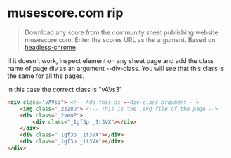 # musescore.com rip

>Download any score from the community sheet publishing website musescore.com.
Enter the scores URL as the argument. Based on [headless-chrome](https://github.com/atroche/rust-headless-chrome).

If it doesn't work, inspect element on any sheet page and add the class name of page div as an argument --div-class. You will see that this class is the same for all the pages.

in this case the correct class is "vAVs3"

```html
<div class="vAVs3"> <!-- Add this as --div-class argument -->
    <img class="_2zZ8u"> <!-- This is the .svg file of the page -->
    <div class="_2veuP">
        <div class="_1gf3p _1t3VX"></div>
    </div>
    <div class="_1gf3p _1t3VX"></div>
    <div class="_1gf3p _1t3VX"></div>
</div>
```